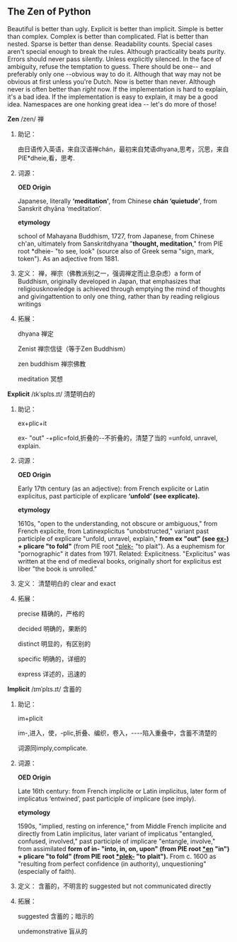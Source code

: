 ## **The Zen of Python**

Beautiful is better than ugly.
Explicit is better than implicit.
Simple is better than complex.
Complex is better than complicated.
Flat is better than nested.
Sparse is better than dense.
Readability counts.
Special cases aren't special enough to break the rules.
Although practicality beats purity.
Errors should never pass silently.
Unless explicitly silenced.
In the face of ambiguity, refuse the temptation to guess.
There should be one-- and preferably only one --obvious way to do it.
Although that way may not be obvious at first unless you're Dutch.
Now is better than never.
Although never is often better than *right* now.
If the implementation is hard to explain, it's a bad idea.
If the implementation is easy to explain, it may be a good idea.
Namespaces are one honking great idea -- let's do more of those!



**Zen** /zen/ 禅

1. 助记：

   由日语传入英语，来自汉语禅chán，最初来自梵语dhyana,思考，沉思，来自PIE*dheie,看，思考.

2. 词源：

   **OED Origin**

   Japanese, literally **‘meditation’**, from Chinese **chán ‘quietude’**, from Sanskrit dhyāna ‘meditation’.

   **etymology**

   school of Mahayana Buddhism, 1727, from Japanese, from Chinese ch'an, ultimately from Sanskritdhyana "**thought, meditation**," from PIE root *dheie- "to see, look" (source also of Greek sema "sign, mark, token"). As an adjective from 1881.

3. 定义：
   禅，禅宗（佛教派别之一，强调禅定而止息杂虑）a form of Buddhism, originally developed in Japan, that emphasizes that religiousknowledge is achieved through emptying the mind of thoughts and givingattention to only one thing, rather than by reading religious writings

4. 拓展：

   dhyana 禅定

   Zenist 禅宗信徒（等于Zen Buddhism）

   zen buddhism 禅宗佛教

   meditation 冥想



**Explicit**  /ɪkˈsplɪs.ɪt/ 清楚明白的

1. 助记：

   ex+plic+it

   ex- "out" -+plic=fold,折叠的--不折叠的，清楚了当的
   =unfold, unravel, explain.

2. 词源：

   **OED Origin**

   Early 17th century (as an adjective): from French explicite or Latin explicitus, past participle of explicare **‘unfold’ (see explicate).**

   **etymology**

   1610s, "open to the understanding, not obscure or ambiguous," from French explicite, from Latinexplicitus "unobstructed," variant past participle of explicare "unfold, unravel, explain," **from ex "out" (see [ex-](https://www.etymonline.com/word/ex-?ref=etymonline_crossreference)) + plicare "to fold"** (from PIE root [*plek-](https://www.etymonline.com/word/*plek-?ref=etymonline_crossreference) "to plait"). As a euphemism for "pornographic" it dates from 1971. Related: Explicitness. "Explicitus" was written at the end of medieval books, originally short for explicitus est liber "the book is unrolled."

3. 定义：
   清楚明白的  clear and exact

4. 拓展：

   precise 精确的，严格的

   decided 明确的，果断的

   distinct 明显的，有区别的

   specific 明确的，详细的

   express 详述的，迅速的



**Implicit** /ɪmˈplɪs.ɪt/ 含蓄的

1. 助记：

   im+plicit

   im-,进入，使，-plic,折叠、编织，卷入，----陷入重叠中，含蓄不清楚的

   词源同imply,complicate.

2. 词源：

   **OED Origin**

   Late 16th century: from French implicite or Latin implicitus, later form of implicatus ‘entwined’, past participle of implicare (see imply).

   **etymology**

   1590s, "implied, resting on inference," from Middle French implicite and directly from Latin implicitus, later variant of implicatus "entangled, confused, involved," past participle of implicare "entangle, involve," from assimilated **form of in- "into, in, on, upon" (from PIE root [*en](https://www.etymonline.com/word/*en?ref=etymonline_crossreference) "in") + plicare "to fold" (from PIE root [*plek-](https://www.etymonline.com/word/*plek-?ref=etymonline_crossreference) "to plait").** From c. 1600 as "resulting from perfect confidence (in authority), unquestioning" (especially of faith).

3. 定义：
   含蓄的，不明言的 suggested but not communicated directly

4. 拓展：

   suggested 含蓄的；暗示的

   undemonstrative 盲从的

